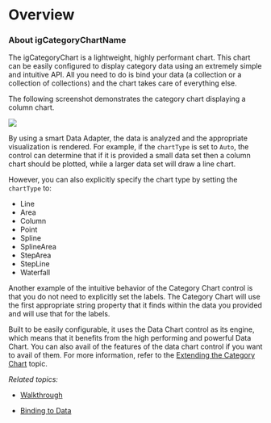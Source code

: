 ﻿<!--
|metadata|
{
    "fileName": "categorychart-overview",
    "controlName": "igCategoryChart",
    "tags": ["API", "CategoryChart", "Axes"]
}
|metadata|
-->

# Overview 

### About igCategoryChartName

The igCategoryChart is a lightweight, highly performant chart. This chart can be easily configured to display category data using an extremely simple and intuitive API. All you need to do is bind your data (a collection or a collection of collections) and the chart takes care of everything else.

The following screenshot demonstrates the category chart displaying a column chart.

![](images/categorychart_overview_01.png)

By using a smart Data Adapter, the data is analyzed and the appropriate visualization is rendered. For example, if the `chartType` is set to `Auto`, the control can determine that if it is provided a small data set then a column chart should be plotted, while a larger data set will draw a line chart.

However, you can also explicitly specify the chart type by setting the `chartType` to:
    
- Line
- Area
- Column
- Point
- Spline
- SplineArea
- StepArea
- StepLine
- Waterfall

Another example of the intuitive behavior of the Category Chart control is that you do not need to explicitly set the labels. The Category Chart will use the first appropriate string property that it finds within the data you provided and will use that for the labels.

Built to be easily configurable, it uses the Data Chart control as its engine, which means that it benefits from the high performing and powerful Data Chart. You can also avail of the  features of the data chart control if you want to avail of them. For more information, refer to the [Extending the Category Chart](categorychart-extending-category-chart.html) topic.

*Related topics:* 

- [Walkthrough](categorychart-walkthrough.html)

- [Binding to Data](categorychart-binding-to-data.html)